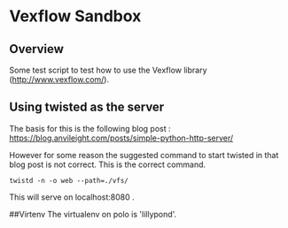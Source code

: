 # Vexflow Sandbox    
## Overview
Some test script to test how to use the Vexflow library (http://www.vexflow.com/).
## Using twisted as the server 
The basis for this is the following blog post : https://blog.anvileight.com/posts/simple-python-http-server/

However for some reason the suggested command to start twisted in that blog post is not correct. This is the correct
command.

```
twistd -n -o web --path=./vfs/
```
This will serve on localhost:8080 .

##Virtenv
The virtualenv on polo is 'lillypond'.

